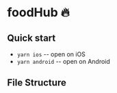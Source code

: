 # foodHub 🔥

## Quick start

- `yarn ios` -- open on iOS
- `yarn android` -- open on Android

## File Structure
